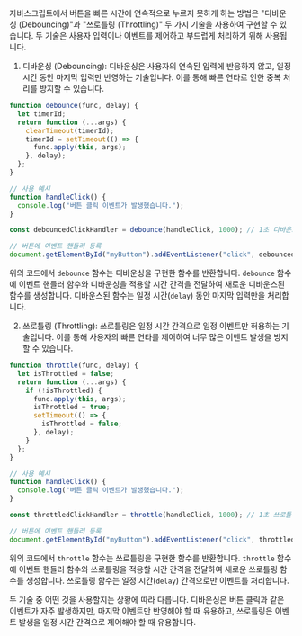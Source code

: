 자바스크립트에서 버튼을 빠른 시간에 연속적으로 누르지 못하게 하는 방법은 "디바운싱 (Debouncing)"과 "쓰로틀링 (Throttling)" 두 가지 기술을 사용하여 구현할 수 있습니다. 두 기술은 사용자 입력이나 이벤트를 제어하고 부드럽게 처리하기 위해 사용됩니다.

1. 디바운싱 (Debouncing):
디바운싱은 사용자의 연속된 입력에 반응하지 않고, 일정 시간 동안 마지막 입력만 반영하는 기술입니다. 이를 통해 빠른 연타로 인한 중복 처리를 방지할 수 있습니다.

```javascript
function debounce(func, delay) {
  let timerId;
  return function (...args) {
    clearTimeout(timerId);
    timerId = setTimeout(() => {
      func.apply(this, args);
    }, delay);
  };
}

// 사용 예시
function handleClick() {
  console.log("버튼 클릭 이벤트가 발생했습니다.");
}

const debouncedClickHandler = debounce(handleClick, 1000); // 1초 디바운스

// 버튼에 이벤트 핸들러 등록
document.getElementById("myButton").addEventListener("click", debouncedClickHandler);
```

위의 코드에서 `debounce` 함수는 디바운싱을 구현한 함수를 반환합니다. `debounce` 함수에 이벤트 핸들러 함수와 디바운싱을 적용할 시간 간격을 전달하여 새로운 디바운스된 함수를 생성합니다. 디바운스된 함수는 일정 시간(`delay`) 동안 마지막 입력만을 처리합니다.

2. 쓰로틀링 (Throttling):
쓰로틀링은 일정 시간 간격으로 일정 이벤트만 허용하는 기술입니다. 이를 통해 사용자의 빠른 연타를 제어하여 너무 많은 이벤트 발생을 방지할 수 있습니다.

```javascript
function throttle(func, delay) {
  let isThrottled = false;
  return function (...args) {
    if (!isThrottled) {
      func.apply(this, args);
      isThrottled = true;
      setTimeout(() => {
        isThrottled = false;
      }, delay);
    }
  };
}

// 사용 예시
function handleClick() {
  console.log("버튼 클릭 이벤트가 발생했습니다.");
}

const throttledClickHandler = throttle(handleClick, 1000); // 1초 쓰로틀링

// 버튼에 이벤트 핸들러 등록
document.getElementById("myButton").addEventListener("click", throttledClickHandler);
```

위의 코드에서 `throttle` 함수는 쓰로틀링을 구현한 함수를 반환합니다. `throttle` 함수에 이벤트 핸들러 함수와 쓰로틀링을 적용할 시간 간격을 전달하여 새로운 쓰로틀링 함수를 생성합니다. 쓰로틀링 함수는 일정 시간(`delay`) 간격으로만 이벤트를 처리합니다.

두 기술 중 어떤 것을 사용할지는 상황에 따라 다릅니다. 디바운싱은 버튼 클릭과 같은 이벤트가 자주 발생하지만, 마지막 이벤트만 반영해야 할 때 유용하고, 쓰로틀링은 이벤트 발생을 일정 시간 간격으로 제어해야 할 때 유용합니다.
